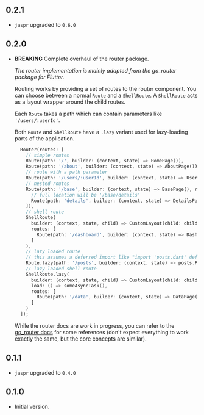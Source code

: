 ## 0.2.1

- `jaspr` upgraded to `0.6.0`

## 0.2.0

- **BREAKING** Complete overhaul of the router package.

  *The router implementation is mainly adapted from the go_router package for Flutter.*

  Routing works by providing a set of routes to the router component. You can choose between a normal 
  `Route` and a `ShellRoute`. A `ShellRoute` acts as a layout wrapper around the child routes.
  
  Each `Route` takes a path which can contain parameters like `'/users/:userId'`.
  
  Both `Route` and `ShellRoute` have a `.lazy` variant used for lazy-loading parts of the application.

  ```dart
    Router(routes: [
      // simple routes
      Route(path: '/', builder: (context, state) => HomePage()),
      Route(path: '/about', builder: (context, state) => AboutPage()),
      // route with a path parameter
      Route(path: '/users/:userId', builder: (context, state) => UserPage(id: state.pathParameters['userId'])),
      // nested routes
      Route(path: '/base', builder: (context, state) => BasePage(), routes: [
        // full location will be '/base/details'
        Route(path: 'details', builder: (context, state) => DetailsPage()),
      ]),
      // shell route
      ShellRoute(
        builder: (context, state, child) => CustomLayout(child: child),
        routes: [
          Route(path: '/dashboard', builder: (context, state) => DashboardPage()),
        ]     
      ),
      // lazy loaded route
      // this assumes a deferred import like "import 'posts.dart' deferred as posts;"
      Route.lazy(path: '/posts', builder: (context, state) => posts.Posts(), load: posts.loadLibrary),
      // lazy loaded shell route
      ShellRoute.lazy(
        builder: (context, state, child) => CustomLayout(child: child),
        load: () => someAsyncTask(),
        routes: [
          Route(path: '/data', builder: (context, state) => DataPage()),
        ]
      )     
    ]);
  ```
  
  While the router docs are work in progress, you can refer to the [go_router docs](https://pub.dev/documentation/go_router/latest/topics/Configuration-topic.html)
  for some references (don't expect everything to work exactly the same, but the core concepts are similar).

## 0.1.1

- `jaspr` upgraded to `0.4.0`

## 0.1.0

- Initial version.
